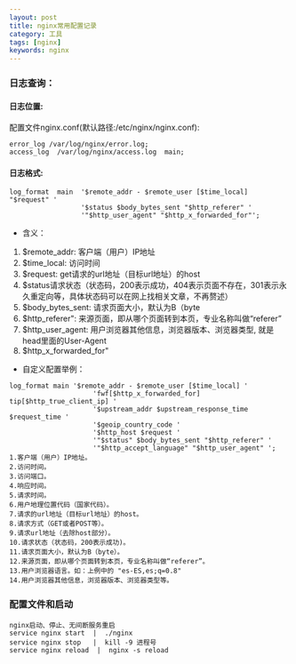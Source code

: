 ```yaml
---
layout: post
title: nginx常用配置记录
category: 工具
tags: [nginx]
keywords: nginx
---
```


### 日志查询：
#### 日志位置:
配置文件nginx.conf(默认路径:/etc/nginx/nginx.conf):
```
error_log /var/log/nginx/error.log;
access_log  /var/log/nginx/access.log  main;
```
#### 日志格式:
```
log_format  main  '$remote_addr - $remote_user [$time_local] "$request" '
                  '$status $body_bytes_sent "$http_referer" '
                  '"$http_user_agent" "$http_x_forwarded_for"';
```
- 含义：
1. $remote_addr:  客户端（用户）IP地址
2. $time_local: 访问时间
3. $request: get请求的url地址（目标url地址）的host
4. $status请求状态（状态码，200表示成功，404表示页面不存在，301表示永久重定向等，具体状态码可以在网上找相关文章，不再赘述）
5. $body_bytes_sent: 请求页面大小，默认为B（byte
6. $http_referer": 来源页面，即从哪个页面转到本页，专业名称叫做“referer”
7. $http_user_agent: 用户浏览器其他信息，浏览器版本、浏览器类型, 就是head里面的User-Agent
8. $http_x_forwarded_for"
- 自定义配置举例：
```
log_format main '$remote_addr - $remote_user [$time_local] '
                     'fwf[$http_x_forwarded_for] tip[$http_true_client_ip] '
                     '$upstream_addr $upstream_response_time $request_time '
                     '$geoip_country_code '
                     '$http_host $request '
                     '"$status" $body_bytes_sent "$http_referer" '
                     '"$http_accept_language" "$http_user_agent" ';
1.客户端（用户）IP地址。
2.访问时间。
3.访问端口。
4.响应时间。
5.请求时间。
6.用户地理位置代码（国家代码）。
7.请求的url地址（目标url地址）的host。
8.请求方式（GET或者POST等）。
9.请求url地址（去除host部分）。
10.请求状态（状态码，200表示成功)。
11.请求页面大小，默认为B（byte）。
12.来源页面，即从哪个页面转到本页，专业名称叫做“referer”。
13.用户浏览器语言。如：上例中的 "es-ES,es;q=0.8"
14.用户浏览器其他信息，浏览器版本、浏览器类型等。
```

### 配置文件和启动
```
nginx启动、停止、无间断服务重启
service nginx start  |  ./nginx
service nginx stop   |  kill -9 进程号
service nginx reload  |  nginx -s reload
```